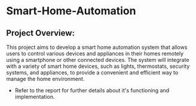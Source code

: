 # Smart-Home-Automation

## Project Overview:

This project aims to develop a smart home automation system that allows users to control various devices and appliances in their homes remotely using a smartphone or other connected devices. The system will integrate with a variety of smart home devices, such as lights, thermostats, security systems, and appliances, to provide a convenient and efficient way to manage the home environment. 
* Refer to the report for further details about it's functioning and implementation.

